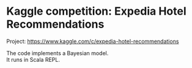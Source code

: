 <h1>Kaggle competition: Expedia Hotel Recommendations</h1>
Project: <a href="https://www.kaggle.com/c/expedia-hotel-recommendations">https://www.kaggle.com/c/expedia-hotel-recommendations</a>
<p>
The code implements a Bayesian model.<br>
It runs in Scala REPL.
</p>
